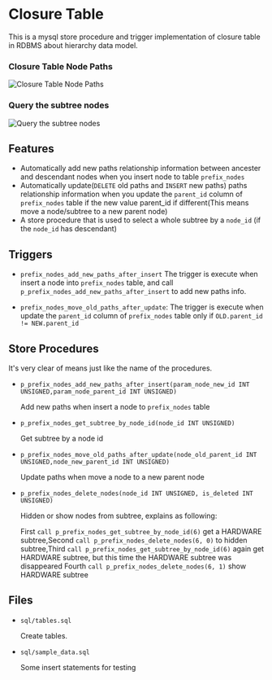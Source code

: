 Closure Table
=============

This is a mysql store procedure and trigger implementation of closure table in RDBMS about hierarchy data model.

<h3>Closure Table Node Paths</h3>

![Closure Table Node Paths](https://raw.github.com/developerworks/hierarchy-data-closure-table/master/assets/closure-table-paths.png "Closure Table Node Paths")

<h3>Query the subtree nodes</h3>

![Query the subtree nodes](https://raw.github.com/developerworks/hierarchy-data-closure-table/master/assets/call%20p_prefix_nodes_get_subtree_by_node_id.png "Query the subtree nodes")


Features
--------

* Automatically add new paths relationship information between ancester and descendant nodes when you insert node to table `prefix_nodes`
* Automatically update(`DELETE` old paths and `INSERT` new paths) paths relationship information when you update the `parent_id` column of `prefix_nodes` table if the new value parent_id if different(This means move a node/subtree to a new parent node)
* A store procedure that is used to select a whole subtree by a `node_id` (if the `node_id` has descendant)



Triggers
--------

* `prefix_nodes_add_new_paths_after_insert`
The trigger is execute when insert a node into `prefix_nodes` table, and call `p_prefix_nodes_add_new_paths_after_insert` to add new paths info.

* `prefix_nodes_move_old_paths_after_update`:
The trigger is execute when update the `parent_id` column of `prefix_nodes` table only if `OLD.parent_id != NEW.parent_id`

Store Procedures
----------------

It's very clear of means just like the name of the procedures.

* `p_prefix_nodes_add_new_paths_after_insert(param_node_new_id INT UNSIGNED,param_node_parent_id INT UNSIGNED)`

  Add new paths when insert a node to `prefix_nodes` table
  
* `p_prefix_nodes_get_subtree_by_node_id(node_id INT UNSIGNED)`

  Get subtree by a node id
  
* `p_prefix_nodes_move_old_paths_after_update(node_old_parent_id INT UNSIGNED,node_new_parent_id INT UNSIGNED)`

  Update paths when move a node to a new parent node
  
* `p_prefix_nodes_delete_nodes(node_id INT UNSIGNED, is_deleted INT UNSIGNED)`

  Hidden or show nodes from subtree, explains as following:

  First `call p_prefix_nodes_get_subtree_by_node_id(6)` get a HARDWARE subtree,Second `call p_prefix_nodes_delete_nodes(6, 0)` to hidden subtree,Third `call p_prefix_nodes_get_subtree_by_node_id(6)` again get HARDWARE subtree, but this time the HARDWARE subtree was disappeared
Fourth `call p_prefix_nodes_delete_nodes(6, 1)` show HARDWARE subtree

Files
-----

* `sql/tables.sql`

  Create tables.

* `sql/sample_data.sql`

  Some insert statements for testing
  

